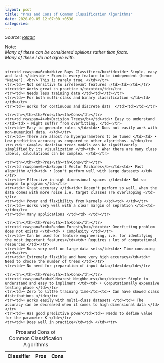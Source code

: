 ```yaml
---
layout: post
title: "Pros and Cons of Common Classification Algorithms"
date: 2020-09-05 12:07:00 +0530
categories: 
---
```

*Source: [Reddit](https://www.reddit.com/r/learnmachinelearning/comments/imbppq/5_best_machine_learning_algorithms_for/)*

Note: <br/>
_Many of these can be considered opinions rather than facts._ <br/>
_Many of these I do not agree with._
<br/> <br/> 

<table>
  <caption>Pros and Cons of Common Classification Algorithms</caption>
  <thead><tr><th>Classifier</th><th>Pros</th><th>Cons</th></tr></thead>
  <tbody>

    <tr><td rowspan=6><b>Naive Bays Classifier</b></td><td>• Simple, easy and fast </td><td> • Expects every feature to be independent (hence "Naive"). <br/> This is rarely true. </td></tr>
    <tr><td>• Not sensitive to irrelevant features </td><td></td></tr>
    <tr><td>• Works great in practice </td><td></td></tr>
    <tr><td>• Needs less training data </td><td></td></tr>
    <tr><td>• For both multi-class and binary classification </td><td></td></tr>
    <tr><td>• Works for continuous and discrete data  </td><td></td></tr>

    <tr><th></th><th>Pros</th><th>Cons</th></tr>
    <tr><td rowspan=4><b>Decision Trees</b></td><td>• Easy to understand </td><td> • Might suffer from overfitting. </td></tr>
    <tr><td>• Easy to generate rules </td><td>• Does not easily work with non-numerical data. </td></tr>
    <tr><td>• There are almost no hyperparameters to be tuned </td><td> • Low prediction accuracy as compared to other algorithms. </td></tr>
    <tr><td>• Complex decision trees models can be significantly simplified by its visualization </td><td> • When there are many class labels, calculations can be complex. </td></tr>

    <tr><th></th><th>Pros</th><th>Cons</th></tr>
    <tr><td rowspan=6><b>Support Vector Machines</b></td><td>• Fast algorithm </td><td> • Dosn't perform well with large datasets </td></tr>
    <tr><td>• Effective in high dimensional spaces </td><td>• Not so simple to program </td></tr>
    <tr><td>• Great accuracy </td><td>• Dosen't perform so well, when the data comes with more noise i.e. target classes are overlapping </td></tr>
    <tr><td>• Power and flexibility from kernels </td><td> </td></tr>
    <tr><td>• Works very well with a clear margin of sepration </td><td> </td></tr>
    <tr><td>• Many applications </td><td> </td></tr>

    <tr><th></th><th>Pros</th><th>Cons</th></tr>
    <tr><td rowspan=5><b>Random Forest</b></td><td>• Overfitting problem does not exists </td><td> • Complexity </td></tr>
    <tr><td>• Can be used for feature engineering, i.e. for identifying the most important features</td><td>• Requires a lot of computational resources </td></tr>
    <tr><td>• Runs very well on large data sets</td><td>• Time consuming </td></tr>
    <tr><td>• Extremely flexible and have very high accuracy</td><td>• Need to choose the number of trees </td></tr>
    <tr><td>• No need for preparation of input data</td><td></td></tr>

    <tr><th></th><th>Pros</th><th>Cons</th></tr>
    <tr><td rowspan=5><b>K-Nearest Neighbours</b></td><td>• Simple to understand and easy to impliment </td><td> • Computationally expensive testing phase </td></tr>
    <tr><td>• Zero to little training time</td><td>• Can have skewed class distributions </td></tr>
    <tr><td>• Works easily with multi-class datasets </td><td>• The accuracy can be decreased when it comes to high dimensional data </td></tr>
    <tr><td>• Has good predictive power</td><td>• Needs to define value for the parameter K </td></tr>
    <tr><td>• Does well in practice</td><td> </td></tr>

  </tbody>
</table>